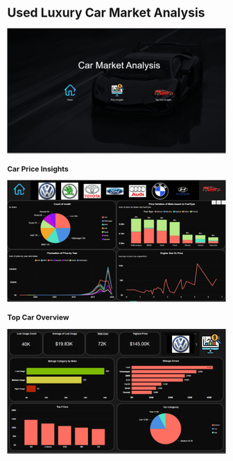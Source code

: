 <!DOCTYPE html>
<html lang="en">
<head>
    <meta charset="UTF-8">
    <meta name="viewport" content="width=device-width, initial-scale=1.0">
</head>
<body>
    <h1>Used Luxury Car Market Analysis</h1>
    <img src="Home.png" alt="">
    <h3>Car Price Insights</h3>
    <img src="PriceInsight.png" alt="">
    <h3>Top Car Overview</h3>
    <img src="TopCarsOverview.png" alt="">
    
</body>
</html>
